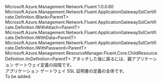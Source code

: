 <Type Name="IDefinition&lt;ParentT&gt;" FullName="Microsoft.Azure.Management.Network.Fluent.ApplicationGatewaySslCertificate.Definition.IDefinition&lt;ParentT&gt;">
  <TypeSignature Language="C#" Value="public interface IDefinition&lt;ParentT&gt; : Microsoft.Azure.Management.Network.Fluent.ApplicationGatewaySslCertificate.Definition.IBlank&lt;ParentT&gt;, Microsoft.Azure.Management.Network.Fluent.ApplicationGatewaySslCertificate.Definition.IWithAttach&lt;ParentT&gt;, Microsoft.Azure.Management.Network.Fluent.ApplicationGatewaySslCertificate.Definition.IWithData&lt;ParentT&gt;, Microsoft.Azure.Management.Network.Fluent.ApplicationGatewaySslCertificate.Definition.IWithPassword&lt;ParentT&gt;, Microsoft.Azure.Management.ResourceManager.Fluent.Core.ChildResource.Definition.IInDefinition&lt;ParentT&gt;" />
  <TypeSignature Language="ILAsm" Value=".class public interface auto ansi abstract IDefinition`1&lt;ParentT&gt; implements class Microsoft.Azure.Management.Network.Fluent.ApplicationGatewaySslCertificate.Definition.IBlank`1&lt;!ParentT&gt;, class Microsoft.Azure.Management.Network.Fluent.ApplicationGatewaySslCertificate.Definition.IWithAttach`1&lt;!ParentT&gt;, class Microsoft.Azure.Management.Network.Fluent.ApplicationGatewaySslCertificate.Definition.IWithData`1&lt;!ParentT&gt;, class Microsoft.Azure.Management.Network.Fluent.ApplicationGatewaySslCertificate.Definition.IWithPassword`1&lt;!ParentT&gt;, class Microsoft.Azure.Management.ResourceManager.Fluent.Core.ChildResource.Definition.IInDefinition`1&lt;!ParentT&gt;" />
  <TypeSignature Language="DocId" Value="T:Microsoft.Azure.Management.Network.Fluent.ApplicationGatewaySslCertificate.Definition.IDefinition`1" />
  <TypeSignature Language="VB.NET" Value="Public Interface IDefinition(Of ParentT)&#xA;Implements IBlank(Of ParentT), IInDefinition(Of ParentT), IWithAttach(Of ParentT), IWithData(Of ParentT), IWithPassword(Of ParentT)" />
  <TypeSignature Language="F#" Value="type IDefinition&lt;'ParentT&gt; = interface&#xA;    interface IBlank&lt;'ParentT&gt;&#xA;    interface IWithData&lt;'ParentT&gt;&#xA;    interface IWithAttach&lt;'ParentT&gt;&#xA;    interface IInDefinition&lt;'ParentT&gt;&#xA;    interface IWithPassword&lt;'ParentT&gt;" />
  <AssemblyInfo>
    <AssemblyName>Microsoft.Azure.Management.Network.Fluent</AssemblyName>
    <AssemblyVersion>1.0.0.60</AssemblyVersion>
  </AssemblyInfo>
  <TypeParameters>
    <TypeParameter Name="ParentT" />
  </TypeParameters>
  <Interfaces>
    <Interface>
      <InterfaceName>Microsoft.Azure.Management.Network.Fluent.ApplicationGatewaySslCertificate.Definition.IBlank&lt;ParentT&gt;</InterfaceName>
    </Interface>
    <Interface>
      <InterfaceName>Microsoft.Azure.Management.Network.Fluent.ApplicationGatewaySslCertificate.Definition.IWithAttach&lt;ParentT&gt;</InterfaceName>
    </Interface>
    <Interface>
      <InterfaceName>Microsoft.Azure.Management.Network.Fluent.ApplicationGatewaySslCertificate.Definition.IWithData&lt;ParentT&gt;</InterfaceName>
    </Interface>
    <Interface>
      <InterfaceName>Microsoft.Azure.Management.Network.Fluent.ApplicationGatewaySslCertificate.Definition.IWithPassword&lt;ParentT&gt;</InterfaceName>
    </Interface>
    <Interface>
      <InterfaceName>Microsoft.Azure.Management.ResourceManager.Fluent.Core.ChildResource.Definition.IInDefinition&lt;ParentT&gt;</InterfaceName>
    </Interface>
  </Interfaces>
  <Docs>
    <typeparam name="ParentT">アタッチした後に戻るには、親アプリケーション ゲートウェイ定義の段階です。</typeparam>
    <summary>
            アプリケーション ゲートウェイ SSL 証明書の定義の全体です。
            </summary>
    <remarks>To be added.</remarks>
  </Docs>
  <Members />
</Type>